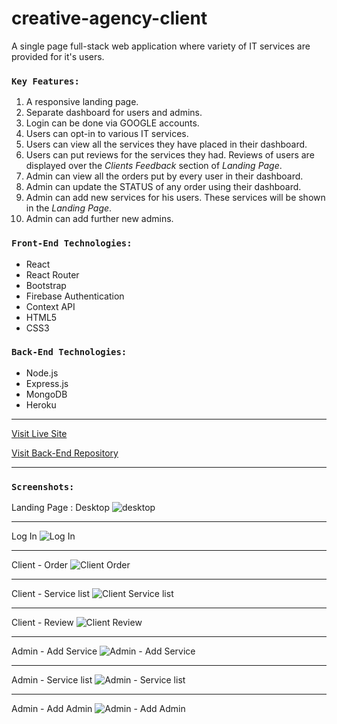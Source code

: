 # creative-agency-client

A single page full-stack web application where variety of IT services are provided for it's users.

### `Key Features:`

1. A responsive landing page.
2. Separate dashboard for users and admins.
3. Login can be done via GOOGLE accounts.
4. Users can opt-in to various IT services.
5. Users can view all the services they have placed in their dashboard.
6. Users can put reviews for the services they had. Reviews of users are displayed over the _Clients Feedback_ section of _Landing Page_.
7. Admin can view all the orders put by every user in their dashboard.
8. Admin can update the STATUS of any order using their dashboard.
9. Admin can add new services for his users. These services will be shown in the _Landing Page_.
10. Admin can add further new admins.

### `Front-End Technologies:`

- React
- React Router
- Bootstrap
- Firebase Authentication
- Context API
- HTML5
- CSS3

### `Back-End Technologies:`

- Node.js
- Express.js
- MongoDB
- Heroku

---

[Visit Live Site](https://assignment-11-jm.web.app/)

[Visit Back-End Repository](https://github.com/saiffardin/creative-agency-server)

---

### `Screenshots:`

Landing Page : Desktop
![desktop](./screenshots/1.png)

---


Log In
![Log In](./screenshots/2.jpg)

---

Client - Order
![Client Order](./screenshots/3.png)


---

Client - Service list
![Client Service list](./screenshots/5.png)

---

Client - Review
![Client Review](./screenshots/6.png)

---

Admin - Add Service
![Admin - Add Service](./screenshots/7.png)

---

Admin - Service list
![Admin - Service list](./screenshots/8.png)

---

Admin - Add Admin
![Admin - Add Admin](./screenshots/9.png)
